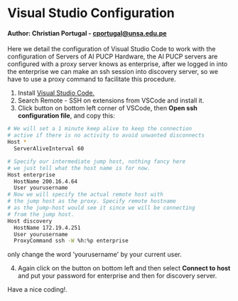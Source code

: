 # Visual Studio Configuration
#### Author: Christian Portugal - <cportugal@unsa.edu.pe>

Here we detail the configuration of Visual Studio Code to work with the configuration of Servers of AI PUCP Hardware, the AI PUCP servers are configured with a proxy server knows as enterprise, after we logged in into the enterprise we can make an ssh session into discovery server, so we have to use a proxy command to facilitate this procedure.
1. Install [Visual Studio Code.](https://code.visualstudio.com/download)
2. Search Remote - SSH on extensions from VSCode and install it.
3. Click button on bottom left corner of VSCode, then **Open ssh configuration file**, and copy this: 
```bash
# We will set a 1 minute keep alive to keep the connection
# active if there is no activity to avoid unwanted disconnects
Host *
  ServerAliveInterval 60

# Specify our intermediate jump host, nothing fancy here
# we just tell what the host name is for now.
Host enterprise
  HostName 200.16.4.64
  User yourusername
# Now we will specify the actual remote host with
# the jump host as the proxy. Specify remote hostname
# as the jump-host would see it since we will be connecting
# from the jump host.
Host discovery
  HostName 172.19.4.251
  User yourusername
  ProxyCommand ssh -W %h:%p enterprise
```
only change the word 'yourusername' by your current user. 

4. Again click on the button on bottom left and then select **Connect to host** and put your password for enterprise and then for discovery server.

Have a nice coding!.